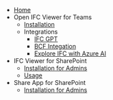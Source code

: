 - [Home](README)
- Open IFC Viewer for Teams
  - [Installation](setting-up-the-ifc-viewer-in-microsoft-teams)
  - Integrations
    - [IFC GPT](ifc-gpt)
    - [BCF Integation](ifc-bcf)
    - [Explore IFC with Azure AI](ifc-docslink)
- IFC Viewer for SharePoint
  - [Installation for Admins](viewer-app-installation-with-admin-approval)
  - [Usage](using-ifc-viewer-in-sharepoint)
- Share App for SharePoint
  - [Installation for Admins](installation)


  
